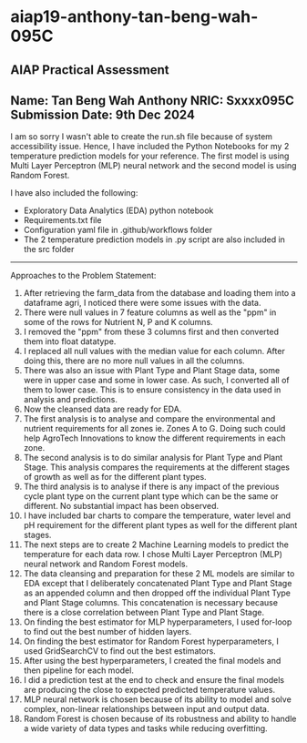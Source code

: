 # aiap19-anthony-tan-beng-wah-095C
AIAP Practical Assessment
------------------------------------------------------------------------------
Name: Tan Beng Wah Anthony
NRIC: Sxxxx095C
Submission Date: 9th Dec 2024
------------------------------------------------------------------------------
I am so sorry I wasn't able to create the run.sh file because of system accessibility issue.
Hence, I have included the Python Notebooks for my 2 temperature prediction models for your reference.
The first model is using Multi Layer Perceptron (MLP) neural network and the second 
model is using Random Forest.

I have also included the following:
- Exploratory Data Analytics (EDA) python notebook
- Requirements.txt file
- Configuration yaml file in .github/workflows folder
- The 2 temperature prediction models in .py script are also included in the src folder
--------------------------------------------------------------------------------
Approaches to the Problem Statement:
1. After retrieving the farm_data from the database and loading them into a dataframe agri, I noticed there were some issues with the data.
2. There were null values in 7 feature columns as well as the "ppm" in some of the rows for Nutrient N, P and K columns.
3. I removed the "ppm" from these 3 columns first and then converted them into float datatype.
4. I replaced all null values with the median value for each column.  After doing this, there are no more null values in all the columns.
5. There was also an issue with Plant Type and Plant Stage data, some were in upper case and some in lower case. As such, I converted all of them to lower case. This is to ensure consistency in the data used in analysis and predictions.
6. Now the cleansed data are ready for EDA.
7. The first analysis is to analyse and compare the environmental and nutrient requirements for all zones ie. Zones A to G. Doing such could help AgroTech Innovations to know the different requirements in each zone.
8. The second analysis is to do similar analysis for Plant Type and Plant Stage.  This analysis compares the requirements at the different stages of growth as well as for the different plant types.
9. The third analysis is to analyse if there is any impact of the previous cycle plant type on the current plant type which can be the same or different.  No substantial impact has been observed.
10. I have included bar charts to compare the temperature, water level and pH requirement for the different plant types as well for the different plant stages.
11. The next steps are to create 2 Machine Learning models to predict the temperature for each data row.  I chose Multi Layer Perceptron (MLP) neural network and Random Forest models.
12. The data cleansing and preparation for these 2 ML models are similar to EDA except that I deliberately concatenated Plant Type and Plant Stage as an appended column and then dropped off the individual Plant Type and Plant Stage columns.  This concatenation is necessary because there is a close correlation between Plant Type and Plant Stage.  
13. On finding the best estimator for MLP hyperparameters, I used for-loop to find out the best number of hidden layers.
14. On finding the best estimator for Random Forest hyperparameters, I used GridSearchCV to find out the best estimators.
15. After using the best hyperparameters, I created the final models and then pipeline for each model.
16. I did a prediction test at the end to check and ensure the final models are producing the close to expected predicted temperature values.
17. MLP neural network is chosen because of its ability to model and solve complex, non-linear relationships between input and output data.
18. Random Forest is chosen because of its robustness and ability to handle a wide variety of data types and tasks while reducing overfitting.
